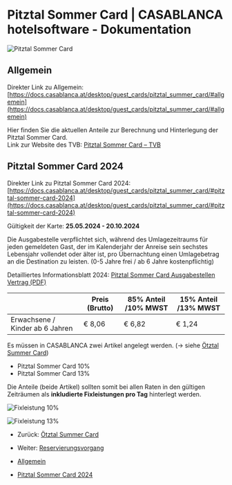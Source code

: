 # Pitztal Sommer Card | CASABLANCA hotelsoftware - Dokumentation

![Pitztal Sommer Card](https://docs.casablanca.at/assets/images/pitztal-tirol-sommercard-bb9858417612a31d0cc59bd61a3ce171.jpg "Pitztal Sommer Card")

## Allgemein

Direkter Link zu Allgemein: [https://docs.casablanca.at/desktop/guest_cards/pitztal_summer_card/#allgemein](https://docs.casablanca.at/desktop/guest_cards/pitztal_summer_card/#allgemein)

Hier finden Sie die aktuellen Anteile zur Berechnung und Hinterlegung der Pitztal Sommer Card.  
Link zur Website des TVB: [Pitztal Sommer Card – TVB](https://www.pitztal.com/de/sommer/preise/pitztal-sommer-card)

## Pitztal Sommer Card 2024

Direkter Link zu Pitztal Sommer Card 2024: [https://docs.casablanca.at/desktop/guest_cards/pitztal_summer_card/#pitztal-sommer-card-2024](https://docs.casablanca.at/desktop/guest_cards/pitztal_summer_card/#pitztal-sommer-card-2024)

Gültigkeit der Karte: **25.05.2024 - 20.10.2024**

Die Ausgabestelle verpflichtet sich, während des Umlagezeitraums für jeden gemeldeten Gast, der im Kalenderjahr der Anreise sein sechstes Lebensjahr vollendet oder älter ist, pro Übernachtung einen Umlagebetrag an die Destination zu leisten. (0-5 Jahre frei / ab 6 Jahre kostenpflichtig)

Detailliertes Informationsblatt 2024: [Pitztal Sommer Card Ausgabestellen Vertrag (PDF)](https://docs.casablanca.at/assets/files/pitztal_card_2024_contract-7a18ae5be7dc2a0d6802c97486b6a536.pdf)

|  | Preis (Brutto) | 85% Anteil /10% MWST | 15% Anteil /13% MWST |
| --- | --- | --- | --- |
| Erwachsene / Kinder ab 6 Jahren | € 8,06 | € 6,82 | € 1,24 |

Es müssen in CASABLANCA zwei Artikel angelegt werden. (-> siehe [Ötztal Summer Card](https://docs.casablanca.at/desktop/guest_cards/oetztal_summer_card_2025))

* Pitztal Sommer Card 10%
* Pitztal Sommer Card 13%

Die Anteile (beide Artikel) sollten somit bei allen Raten in den gültigen Zeiträumen als **inkludierte Fixleistungen pro Tag** hinterlegt werden.

![Fixleistung 10%](https://docs.casablanca.at/assets/images/01_2024-efe426f82f2a6b6c369133ebc9ed34c4.png "Fixleistung 10%")

![Fixleistung 13%](https://docs.casablanca.at/assets/images/02_2024-0141eb4d712e66ff781b1223f9731fca.png "Fixleistung 13%")

* Zurück: [Ötztal Summer Card](https://docs.casablanca.at/desktop/guest_cards/oetztal_summer_card_2025)  
* Weiter: [Reservierungsvorgang](https://docs.casablanca.at/desktop/reservation_process/)

* [Allgemein](https://docs.casablanca.at/desktop/guest_cards/pitztal_summer_card/#allgemein)
* [Pitztal Sommer Card 2024](https://docs.casablanca.at/desktop/guest_cards/pitztal_summer_card/#pitztal-sommer-card-2024)